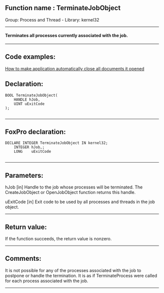 
## Function name : TerminateJobObject
Group: Process and Thread - Library: kernel32    
***  


#### Terminates all processes currently associated with the job.

***  


## Code examples:
[How to make application automatically close all documents it opened](../../samples/sample_491.md)  

## Declaration:
```foxpro  
BOOL TerminateJobObject(
	HANDLE hJob,
	UINT uExitCode
);
  
```  
***  


## FoxPro declaration:
```foxpro  
DECLARE INTEGER TerminateJobObject IN kernel32;
	INTEGER hJob,;
	LONG    uExitCode
  
```  
***  


## Parameters:
hJob 
[in] Handle to the job whose processes will be terminated. The CreateJobObject or OpenJobObject function returns this handle. 

uExitCode 
[in] Exit code to be used by all processes and threads in the job object.   
***  


## Return value:
If the function succeeds, the return value is nonzero.  
***  


## Comments:
It is not possible for any of the processes associated with the job to postpone or handle the termination. It is as if TerminateProcess were called for each process associated with the job.  
  
***  

